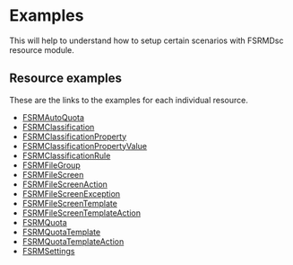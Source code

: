 
# Examples

This will help to understand how to setup certain scenarios with FSRMDsc
resource module.

## Resource examples

These are the links to the examples for each individual resource.

- [FSRMAutoQuota](Resources/FSRMAutoQuota)
- [FSRMClassification](Resources/FSRMClassification)
- [FSRMClassificationProperty](Resources/FSRMClassificationProperty)
- [FSRMClassificationPropertyValue](Resources/FSRMClassificationPropertyValue)
- [FSRMClassificationRule](Resources/FSRMClassificationRule)
- [FSRMFileGroup](Resources/FSRMFileGroup)
- [FSRMFileScreen](Resources/FSRMFileScreen)
- [FSRMFileScreenAction](Resources/FSRMFileScreenAction)
- [FSRMFileScreenException](Resources/FSRMFileScreenException)
- [FSRMFileScreenTemplate](Resources/FSRMFileScreenTemplate)
- [FSRMFileScreenTemplateAction](Resources/FSRMFileScreenTemplateAction)
- [FSRMQuota](Resources/FSRMQuota)
- [FSRMQuotaTemplate](Resources/FSRMQuotaTemplate)
- [FSRMQuotaTemplateAction](Resources/FSRMQuotaTemplateAction)
- [FSRMSettings](Resources/FSRMSettings)
